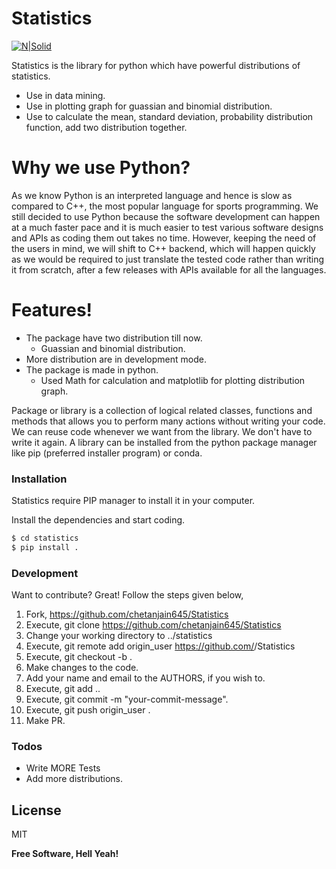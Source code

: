 # Statistics

[![N|Solid](https://img.shields.io/badge/python-3.6%20%7C%203.7%20%7C%203.8-blue)](https://img.shields.io/badge/python-3.6%20%7C%203.7%20%7C%203.8-blue)

Statistics is the library for python which have powerful distributions of statistics. 

  - Use in data mining.
  - Use in plotting graph for guassian and binomial distribution.
  - Use to calculate the mean, standard deviation, probability distribution function, add two distribution together.

# Why we use Python?
As we know Python is an interpreted language and hence is slow as compared to C++, the most popular language for sports programming. We still decided to use Python because the software development can happen at a much faster pace and it is much easier to test various software designs and APIs as coding them out takes no time. However, keeping the need of the users in mind, we will shift to C++ backend, which will happen quickly as we would be required to just translate the tested code rather than writing it from scratch, after a few releases with APIs available for all the languages.

# Features!

  - The package have two distribution till now.
    - Guassian and binomial distribution.
  - More distribution are in development mode.    
  - The package is made in python.
    - Used Math for calculation and matplotlib for plotting distribution graph.     

Package or library is a collection of logical related classes, functions and methods that allows you to perform many actions without writing your code.
We can reuse code whenever we want from the library. We don't have to write it again. A library can be installed from the python package manager like pip (preferred installer program) or conda.

### Installation

Statistics require PIP manager to install it in your computer.

Install the dependencies and start coding.

```sh
$ cd statistics
$ pip install .
```

### Development

Want to contribute? Great!
Follow the steps given below,

1. Fork, https://github.com/chetanjain645/Statistics
2. Execute, git clone https://github.com/chetanjain645/Statistics
3. Change your working directory to ../statistics
4. Execute, git remote add origin_user https://github.com/<your github username>/Statistics
5. Execute, git checkout -b <your-new-branch-for-working>.
6. Make changes to the code.
7. Add your name and email to the AUTHORS, if you wish to.
8. Execute, git add ..
9. Execute, git commit -m "your-commit-message".
10. Execute, git push origin_user <your-current-branch>.
11. Make PR.

### Todos

 - Write MORE Tests
 - Add more distributions.

License
----

MIT


**Free Software, Hell Yeah!**

[//]: # (These are reference links used in the body of this note and get stripped out when the markdown processor does its job. There is no need to format nicely because it shouldn't be seen. Thanks SO - http://stackoverflow.com/questions/4823468/store-comments-in-markdown-syntax)


   [dill]: <https://github.com/joemccann/dillinger>
   [git-repo-url]: <https://github.com/joemccann/dillinger.git>
   [john gruber]: <http://daringfireball.net>
   [df1]: <http://daringfireball.net/projects/markdown/>
   [markdown-it]: <https://github.com/markdown-it/markdown-it>
   [Ace Editor]: <http://ace.ajax.org>
   [node.js]: <http://nodejs.org>
   [Twitter Bootstrap]: <http://twitter.github.com/bootstrap/>
   [jQuery]: <http://jquery.com>
   [@tjholowaychuk]: <http://twitter.com/tjholowaychuk>
   [express]: <http://expressjs.com>
   [AngularJS]: <http://angularjs.org>
   [Gulp]: <http://gulpjs.com>

   [PlDb]: <https://github.com/joemccann/dillinger/tree/master/plugins/dropbox/README.md>
   [PlGh]: <https://github.com/joemccann/dillinger/tree/master/plugins/github/README.md>
   [PlGd]: <https://github.com/joemccann/dillinger/tree/master/plugins/googledrive/README.md>
   [PlOd]: <https://github.com/joemccann/dillinger/tree/master/plugins/onedrive/README.md>
   [PlMe]: <https://github.com/joemccann/dillinger/tree/master/plugins/medium/README.md>
   [PlGa]: <https://github.com/RahulHP/dillinger/blob/master/plugins/googleanalytics/README.md>

